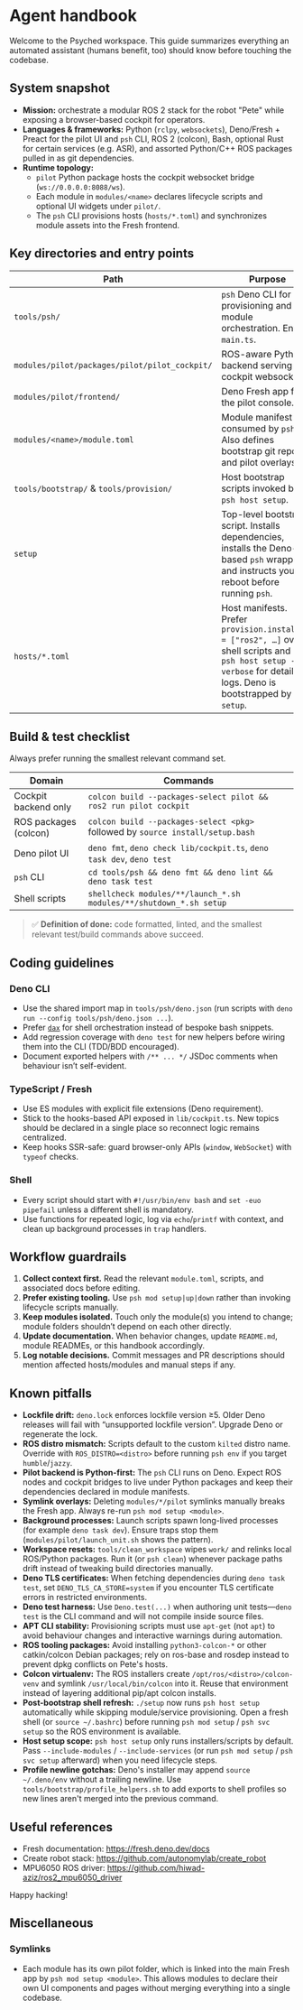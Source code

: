 # Agent handbook

Welcome to the Psyched workspace. This guide summarizes everything an automated assistant (humans benefit, too) should know before touching the codebase.

## System snapshot

- **Mission:** orchestrate a modular ROS 2 stack for the robot "Pete" while exposing a browser-based cockpit for operators.
- **Languages & frameworks:** Python (`rclpy`, `websockets`), Deno/Fresh + Preact for the pilot UI and `psh` CLI, ROS 2 (colcon), Bash, optional Rust for certain services (e.g. ASR), and assorted Python/C++ ROS packages pulled in as git dependencies.
- **Runtime topology:**
  - `pilot` Python package hosts the cockpit websocket bridge (`ws://0.0.0.0:8088/ws`).
  - Each module in `modules/<name>` declares lifecycle scripts and optional UI widgets under `pilot/`.
  - The `psh` CLI provisions hosts (`hosts/*.toml`) and synchronizes module assets into the Fresh frontend.

## Key directories and entry points

| Path | Purpose |
| --- | --- |
| `tools/psh/` | `psh` Deno CLI for provisioning and module orchestration. Entry: `main.ts`. |
| `modules/pilot/packages/pilot/pilot_cockpit/` | ROS-aware Python backend serving the cockpit websocket. |
| `modules/pilot/frontend/` | Deno Fresh app for the pilot console. |
| `modules/<name>/module.toml` | Module manifest consumed by `psh`. Also defines bootstrap git repos and pilot overlays. |
| `tools/bootstrap/` & `tools/provision/` | Host bootstrap scripts invoked by `psh host setup`. |
| `setup` | Top-level bootstrap script. Installs dependencies, installs the Deno-based `psh` wrapper, and instructs you to reboot before running `psh`. |
| `hosts/*.toml` | Host manifests. Prefer `provision.installers = ["ros2", …]` over shell scripts and run `psh host setup --verbose` for detailed logs. Deno is bootstrapped by `setup`. |

## Build & test checklist

Always prefer running the smallest relevant command set.

| Domain | Commands |
| --- | --- |
| Cockpit backend only | `colcon build --packages-select pilot && ros2 run pilot cockpit` |
| ROS packages (colcon) | `colcon build --packages-select <pkg>` followed by `source install/setup.bash` |
| Deno pilot UI | `deno fmt`, `deno check lib/cockpit.ts`, `deno task dev`, `deno test` |
| `psh` CLI | `cd tools/psh && deno fmt && deno lint && deno task test` |
| Shell scripts | `shellcheck modules/**/launch_*.sh modules/**/shutdown_*.sh setup` |

> ✅ **Definition of done:** code formatted, linted, and the smallest relevant test/build commands above succeed.

## Coding guidelines

### Deno CLI

- Use the shared import map in `tools/psh/deno.json` (run scripts with `deno run --config tools/psh/deno.json ...`).
- Prefer [`dax`](https://deno.land/x/dax) for shell orchestration instead of bespoke bash snippets.
- Add regression coverage with `deno test` for new helpers before wiring them into the CLI (TDD/BDD encouraged).
- Document exported helpers with `/** ... */` JSDoc comments when behaviour isn’t self-evident.

### TypeScript / Fresh

- Use ES modules with explicit file extensions (Deno requirement).
- Stick to the hooks-based API exposed in `lib/cockpit.ts`. New topics should be declared in a single place so reconnect logic remains centralized.
- Keep hooks SSR-safe: guard browser-only APIs (`window`, `WebSocket`) with `typeof` checks.

### Shell

- Every script should start with `#!/usr/bin/env bash` and `set -euo pipefail` unless a different shell is mandatory.
- Use functions for repeated logic, log via `echo`/`printf` with context, and clean up background processes in `trap` handlers.

## Workflow guardrails

1. **Collect context first.** Read the relevant `module.toml`, scripts, and associated docs before editing.
2. **Prefer existing tooling.** Use `psh mod setup|up|down` rather than invoking lifecycle scripts manually.
3. **Keep modules isolated.** Touch only the module(s) you intend to change; module folders shouldn’t depend on each other directly.
4. **Update documentation.** When behavior changes, update `README.md`, module READMEs, or this handbook accordingly.
5. **Log notable decisions.** Commit messages and PR descriptions should mention affected hosts/modules and manual steps if any.

## Known pitfalls

- **Lockfile drift:** `deno.lock` enforces lockfile version ≥5. Older Deno releases will fail with “unsupported lockfile version”. Upgrade Deno or regenerate the lock.
- **ROS distro mismatch:** Scripts default to the custom `kilted` distro name. Override with `ROS_DISTRO=<distro>` before running `psh env` if you target `humble`/`jazzy`.
- **Pilot backend is Python-first:** The `psh` CLI runs on Deno. Expect ROS nodes and cockpit bridges to live under Python packages and keep their dependencies declared in module manifests.
- **Symlink overlays:** Deleting `modules/*/pilot` symlinks manually breaks the Fresh app. Always re-run `psh mod setup <module>`.
- **Background processes:** Launch scripts spawn long-lived processes (for example `deno task dev`). Ensure traps stop them (`modules/pilot/launch_unit.sh` shows the pattern).
- **Workspace resets:** `tools/clean_workspace` wipes `work/` and relinks local ROS/Python packages. Run it (or `psh clean`) whenever package paths drift instead of tweaking build directories manually.
- **Deno TLS certificates:** When fetching dependencies during `deno task test`, set `DENO_TLS_CA_STORE=system` if you encounter TLS certificate errors in restricted environments.
- **Deno test harness:** Use `Deno.test(...)` when authoring unit tests—`deno test` is the CLI command and will not compile inside source files.
- **APT CLI stability:** Provisioning scripts must use `apt-get` (not `apt`) to avoid behaviour changes and interactive warnings during automation.
- **ROS tooling packages:** Avoid installing `python3-colcon-*` or other catkin/colcon Debian packages; rely on ros-base and rosdep instead to prevent dpkg conflicts on Pete's hosts.
- **Colcon virtualenv:** The ROS installers create `/opt/ros/<distro>/colcon-venv` and symlink `/usr/local/bin/colcon` into it. Reuse that environment instead of layering additional pip/apt colcon installs.
- **Post-bootstrap shell refresh:** `./setup` now runs `psh host setup` automatically while skipping module/service provisioning. Open a fresh shell (or `source ~/.bashrc`) before running `psh mod setup` / `psh svc setup` so the ROS environment is available.
- **Host setup scope:** `psh host setup` only runs installers/scripts by default. Pass `--include-modules` / `--include-services` (or run `psh mod setup` / `psh svc setup` afterward) when you need lifecycle steps.
- **Profile newline gotchas:** Deno's installer may append `source ~/.deno/env` without a trailing newline. Use `tools/bootstrap/profile_helpers.sh` to add exports to shell profiles so new lines aren't merged into the previous command.

## Useful references

- Fresh documentation: <https://fresh.deno.dev/docs>
- Create robot stack: <https://github.com/autonomylab/create_robot>
- MPU6050 ROS driver: <https://github.com/hiwad-aziz/ros2_mpu6050_driver>

Happy hacking!

## Miscellaneous
### Symlinks
* Each module has its own pilot folder, which is linked into the main Fresh app by `psh mod setup <module>`. This allows modules to declare their own UI components and pages without merging everything into a single codebase.
